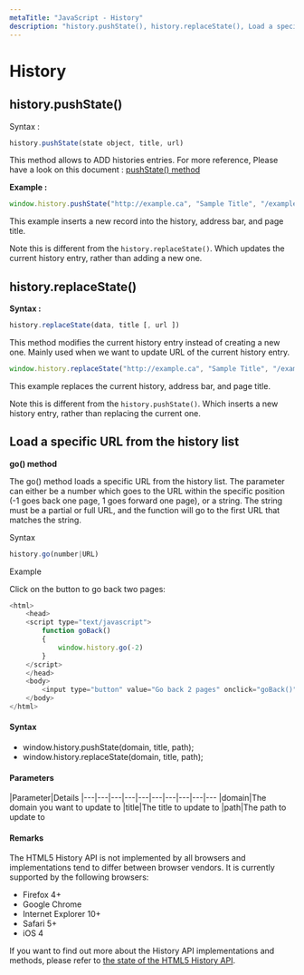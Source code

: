 ```yaml
---
metaTitle: "JavaScript - History"
description: "history.pushState(), history.replaceState(), Load a specific URL from the history list"
---
```


# History



## history.pushState()


Syntax :

```js
history.pushState(state object, title, url)

```

This method allows to ADD histories entries. For more reference, Please have a look on this document : [pushState() method](https://developer.mozilla.org/en-US/docs/Web/API/History_API#The_pushState()_method)

**Example :**

```js
window.history.pushState("http://example.ca", "Sample Title", "/example/path.html");

```

This example inserts a new record into the history, address bar, and page title.

Note this is different from the `history.replaceState()`. Which updates the current history entry, rather than adding a new one.



## history.replaceState()


**Syntax :**

```js
history.replaceState(data, title [, url ])

```

This method modifies the current history entry instead of creating a new one. Mainly used when we want to update URL of the current history entry.

```js
window.history.replaceState("http://example.ca", "Sample Title", "/example/path.html");

```

This example replaces the current history, address bar, and page title.

Note this is different from the `history.pushState()`. Which inserts a new history entry, rather than replacing the current one.



## Load a specific URL from the history list


**go() method**

The go() method loads a specific URL from the history list.
The parameter can either be a number which goes to the URL within the specific position (-1 goes back one page, 1 goes forward one page), or a string. The string must be a partial or full URL, and the function will go to the first URL that matches the string.

> 
Syntax


```js
history.go(number|URL)

```

> 
Example


Click on the button to go back two pages:

```js
<html>
    <head>
    <script type="text/javascript">
        function goBack()
        {
            window.history.go(-2)
        }
    </script>
    </head>
    <body>    
        <input type="button" value="Go back 2 pages" onclick="goBack()" />    
    </body>
</html>

```



#### Syntax


- window.history.pushState(domain, title, path);
- window.history.replaceState(domain, title, path);



#### Parameters


|Parameter|Details
|---|---|---|---|---|---|---|---|---|---
|domain|The domain you want to update to
|title|The title to update to
|path|The path to update to



#### Remarks


The HTML5 History API is not implemented by all browsers and implementations tend to differ between browser vendors. It is currently supported by the following browsers:

- Firefox 4+
- Google Chrome
- Internet Explorer 10+
- Safari 5+
- iOS 4

If you want to find out more about the History API implementations and methods, please refer to [the state of the HTML5 History API](https://github.com/browserstate/history.js/wiki/The-State-of-the-HTML5-History-API#coherence).

